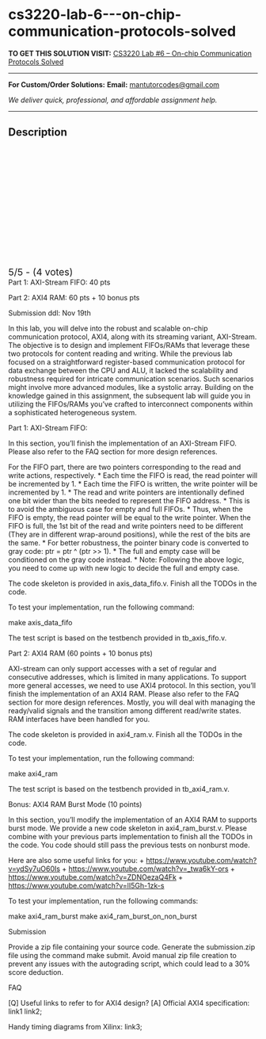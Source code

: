# cs3220-lab-6---on-chip-communication-protocols-solved
**TO GET THIS SOLUTION VISIT:** [CS3220 Lab #6 – On-chip Communication Protocols Solved](https://mantutor.com/product/cs3220-lab-6-on-chip-communication-protocols-solved/)


---

**For Custom/Order Solutions:** **Email:** mantutorcodes@gmail.com  

*We deliver quick, professional, and affordable assignment help.*

---

<h2>Description</h2>



<div class="kk-star-ratings kksr-auto kksr-align-center kksr-valign-top" data-payload="{&quot;align&quot;:&quot;center&quot;,&quot;id&quot;:&quot;113820&quot;,&quot;slug&quot;:&quot;default&quot;,&quot;valign&quot;:&quot;top&quot;,&quot;ignore&quot;:&quot;&quot;,&quot;reference&quot;:&quot;auto&quot;,&quot;class&quot;:&quot;&quot;,&quot;count&quot;:&quot;4&quot;,&quot;legendonly&quot;:&quot;&quot;,&quot;readonly&quot;:&quot;&quot;,&quot;score&quot;:&quot;5&quot;,&quot;starsonly&quot;:&quot;&quot;,&quot;best&quot;:&quot;5&quot;,&quot;gap&quot;:&quot;4&quot;,&quot;greet&quot;:&quot;Rate this product&quot;,&quot;legend&quot;:&quot;5\/5 - (4 votes)&quot;,&quot;size&quot;:&quot;24&quot;,&quot;title&quot;:&quot;CS3220 Lab #6 - On-chip Communication Protocols Solved&quot;,&quot;width&quot;:&quot;138&quot;,&quot;_legend&quot;:&quot;{score}\/{best} - ({count} {votes})&quot;,&quot;font_factor&quot;:&quot;1.25&quot;}">

<div class="kksr-stars">

<div class="kksr-stars-inactive">
            <div class="kksr-star" data-star="1" style="padding-right: 4px">


<div class="kksr-icon" style="width: 24px; height: 24px;"></div>
        </div>
            <div class="kksr-star" data-star="2" style="padding-right: 4px">


<div class="kksr-icon" style="width: 24px; height: 24px;"></div>
        </div>
            <div class="kksr-star" data-star="3" style="padding-right: 4px">


<div class="kksr-icon" style="width: 24px; height: 24px;"></div>
        </div>
            <div class="kksr-star" data-star="4" style="padding-right: 4px">


<div class="kksr-icon" style="width: 24px; height: 24px;"></div>
        </div>
            <div class="kksr-star" data-star="5" style="padding-right: 4px">


<div class="kksr-icon" style="width: 24px; height: 24px;"></div>
        </div>
    </div>

<div class="kksr-stars-active" style="width: 138px;">
            <div class="kksr-star" style="padding-right: 4px">


<div class="kksr-icon" style="width: 24px; height: 24px;"></div>
        </div>
            <div class="kksr-star" style="padding-right: 4px">


<div class="kksr-icon" style="width: 24px; height: 24px;"></div>
        </div>
            <div class="kksr-star" style="padding-right: 4px">


<div class="kksr-icon" style="width: 24px; height: 24px;"></div>
        </div>
            <div class="kksr-star" style="padding-right: 4px">


<div class="kksr-icon" style="width: 24px; height: 24px;"></div>
        </div>
            <div class="kksr-star" style="padding-right: 4px">


<div class="kksr-icon" style="width: 24px; height: 24px;"></div>
        </div>
    </div>
</div>


<div class="kksr-legend" style="font-size: 19.2px;">
            5/5 - (4 votes)    </div>
    </div>
Part 1: AXI-Stream FIFO: 40 pts

Part 2: AXI4 RAM: 60 pts + 10 bonus pts

Submission ddl: Nov 19th

In this lab, you will delve into the robust and scalable on-chip communication protocol, AXI4, along with its streaming variant, AXI-Stream. The objective is to design and implement FIFOs/RAMs that leverage these two protocols for content reading and writing. While the previous lab focused on a straightforward register-based communication protocol for data exchange between the CPU and ALU, it lacked the scalability and robustness required for intricate communication scenarios. Such scenarios might involve more advanced modules, like a systolic array. Building on the knowledge gained in this assignment, the subsequent lab will guide you in utilizing the FIFOs/RAMs you’ve crafted to interconnect components within a sophisticated heterogeneous system.

Part 1: AXI-Stream FIFO:

In this section, you’ll finish the implementation of an AXI-Stream FIFO. Please also refer to the FAQ section for more design references.

For the FIFO part, there are two pointers corresponding to the read and write actions, respectively. * Each time the FIFO is read, the read pointer will be incremented by 1. * Each time the FIFO is written, the write pointer will be incremented by 1. * The read and write pointers are intentionally defined one bit wider than the bits needed to represent the FIFO address. * This is to avoid the ambiguous case for empty and full FIFOs. * Thus, when the FIFO is empty, the read pointer will be equal to the write pointer. When the FIFO is full, the 1st bit of the read and write pointers need to be different (They are in different wrap-around positions), while the rest of the bits are the same. * For better robustness, the pointer binary code is converted to gray code: ptr = ptr ^ (ptr &gt;&gt; 1). * The full and empty case will be conditioned on the gray code instead. * Note: Following the above logic, you need to come up with new logic to decide the full and empty case.

The code skeleton is provided in axis_data_fifo.v. Finish all the TODOs in the code.

To test your implementation, run the following command:

make axis_data_fifo

The test script is based on the testbench provided in tb_axis_fifo.v.

Part 2: AXI4 RAM (60 points + 10 bonus pts)

AXI-stream can only support accesses with a set of regular and consecutive addresses, which is limited in many applications. To support more general accesses, we need to use AXI4 protocol. In this section, you’ll finish the implementation of an AXI4 RAM. Please also refer to the FAQ section for more design references. Mostly, you will deal with managing the ready/valid signals and the transition among different read/write states. RAM interfaces have been handled for you.

The code skeleton is provided in axi4_ram.v. Finish all the TODOs in the code.

To test your implementation, run the following command:

make axi4_ram

The test script is based on the testbench provided in tb_axi4_ram.v.

Bonus: AXI4 RAM Burst Mode (10 points)

In this section, you’ll modify the implementation of an AXI4 RAM to supports burst mode. We provide a new code skeleton in axi4_ram_burst.v. Please combine with your previous parts implementation to finish all the TODOs in the code. You code should still pass the previous tests on nonburst mode.

Here are also some useful links for you: + https://www.youtube.com/watch?v=ydSy7uO60Is + https://www.youtube.com/watch?v=_twa6kY-ors + https://www.youtube.com/watch?v=ZDNOezaQ4Fk + https://www.youtube.com/watch?v=lI5Gh-1zk-s

To test your implementation, run the following commands:

make axi4_ram_burst make axi4_ram_burst_on_non_burst

Submission

Provide a zip file containing your source code. Generate the submission.zip file using the command make submit. Avoid manual zip file creation to prevent any issues with the autograding script, which could lead to a 30% score deduction.

FAQ

[Q] Useful links to refer to for AXI4 design? [A] Official AXI4 specification: link1 link2;

Handy timing diagrams from Xilinx: link3;
